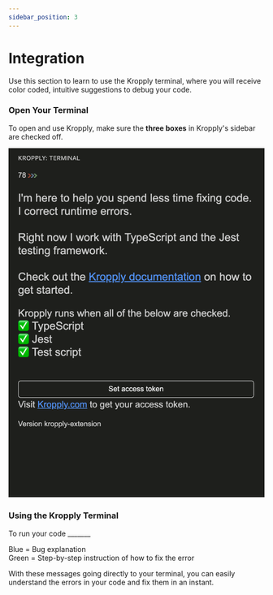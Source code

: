 ```yaml
---
sidebar_position: 3
---
```


# Integration

Use this section to learn to use the Kropply terminal, where you will receive color coded, intuitive suggestions to debug your code.

### Open Your Terminal
To open and use Kropply, make sure the **three boxes** in Kropply's sidebar are checked off.

![CheckBoxes](images/MainPanelReady.png)

### Using the Kropply Terminal

To run your code _______

Blue = Bug explanation \
Green = Step-by-step instruction of how to fix the error

With these messages going directly to your terminal, you can easily understand the errors in your code and fix them in an instant. 




<!---
Here, I need to be updated on running Kropply, as mine is not running

Should we have: 
- desc of which linux commands to use
- block text of refresher on getting file paths, cd, etc
- and can you use the vs code run button yet or should that nor be included?


--->
